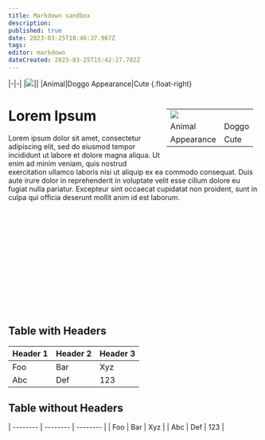 ```yaml
---
title: Markdown sandbox
description: 
published: true
date: 2023-03-25T18:46:37.987Z
tags: 
editor: markdown
dateCreated: 2023-03-25T15:42:27.782Z
---
```


|-|-|
|<img src="https://picsum.photos/id/237/240">||
|Animal|Doggo
Appearance|Cute
{.float-right}

<div style="float:right; margin:12px">
  <table>
    <tr>
      <td colspan="2"><img src="https://picsum.photos/id/237/240"></td>
    </tr>
    <tr>
      <td>Animal</td>
      <td>Doggo</td>
    </tr>
    <tr>
      <td>Appearance</td>
      <td>Cute</td>
    </tr>
	</table>
</div>

# Lorem Ipsum
Lorem ipsum dolor sit amet, consectetur adipiscing elit, sed do eiusmod tempor incididunt ut labore et dolore magna aliqua. Ut enim ad minim veniam, quis nostrud exercitation ullamco laboris nisi ut aliquip ex ea commodo consequat. Duis aute irure dolor in reprehenderit in voluptate velit esse cillum dolore eu fugiat nulla pariatur. Excepteur sint occaecat cupidatat non proident, sunt in culpa qui officia deserunt mollit anim id est laborum.



<br><br><br><br><br><br><br><br><br><br><br><br>

## Table with Headers

| Header 1 | Header 2 | Header 3 |
| -------- | -------- | -------- |
| Foo      | Bar      | Xyz      |
| Abc      | Def      | 123      |



## Table without Headers

| -------- | -------- | -------- |
| Foo      | Bar      | Xyz      |
| Abc      | Def      | 123      | 